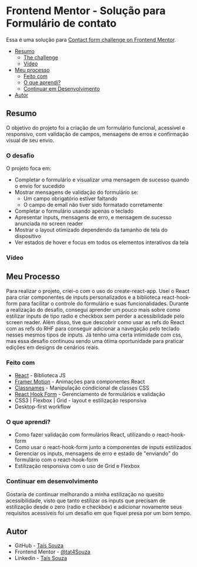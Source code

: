 # Frontend Mentor - Solução para Formulário de contato

Essa é uma solução para [Contact form challenge on Frontend Mentor](https://www.frontendmentor.io/challenges/contact-form--G-hYlqKJj).

- [Resumo](#resumo)
  - [The challenge](#o-desafio)
  - [Vídeo](#vídeo)
- [Meu processo](#meu-processo)
  - [Feito com](#feito-com)
  - [O que aprendi?](#o-que-aprendi)
  - [Continuar em Desenvolvimento](#continuar-em-desenvolvimento)
- [Autor](#autor)

## Resumo

O objetivo do projeto foi a criação de um formulário funcional, acessível e responsivo, com validação de campos, mensagens de erros e confirmação visual de seu envio.

### O desafio

O projeto foca em:

- Completar o formulário e visualizar uma mensagem de sucesso quando o envio for sucedido
- Mostrar mensagens de validação do formulário se:
  - Um campo obrigatório estiver faltando
  - O campo de email não tiver sido formatado corretamente
- Completar o formulário usando apenas o teclado
- Apresentar inputs, mensagens de erro, e mensagem de sucesso anunciada no screen reader
- Mostrar o layout otimizado dependendo da tamanho de tela do dispositivo
- Ver estados de hover e focus em todos os elementos interativos da tela

### Vídeo

## Meu Processo

Para realizar o projeto, criei-o com o uso do create-react-app. Usei o React para criar componentes de inputs personalizados e a biblioteca react-hook-form para facilitar o controle do formulário e suas funcionalidades. Durante a realização do desafio, consegui aprender um pouco mais sobre como estilizar inputs de tipo radio e checkbox sem perder a acessibilidade pelo screen reader. Além disso, tive que descobrir como usar as refs do React com as refs do RHF para conseguir adicionar a navegação pelo teclado nesses mesmos tipos de inputs. Já tenho uma certa intimidade com css, mas essa desafio continuou sendo uma ótima oportunidade para praticar edições em designs de cenários reais.

### Feito com

- [React](https://reactjs.org/) - Biblioteca JS
- [Framer Motion](https://www.npmjs.com/package/framer-motion) - Animações para componentes React
- [Classnames](https://www.npmjs.com/package/classnames) - Manipulação condicional de classes CSS
- [React Hook Form](https://react-hook-form.com/) - Gerenciamento de formulários e validação
- CSS3 | Flexbox | Grid - layout e estilização responsiva
- Desktop-first workflow

### O que aprendi?

- Como fazer validação com formulários React, utilizando o react-hook-form
- Como usar o react-hook-form junto a componentes de inputs estilizados
- Gerenciar os inputs, mensagens de erro e estado de "enviando" do formulário com o react-hook-form
- Estilização responsiva com o uso de Grid e Flexbox

### Continuar em desenvolvimento

Gostaria de continuar melhorando a minha estilização no quesito acessibilidade, visto que tanto estilizar os inputs que precisam de estilização desde o zero (radio e checkbox) e adicionar novamente seus requisitos acessíveis foi um desafio em que fiquei presa por um bom tempo.

## Autor

- GitHub - [Taís Souza](https://github.com/tat4Souza)
- Frontend Mentor - [@tat4Souza](https://www.frontendmentor.io/profile/tat4Souza)
- Linkedin - [Taís Souza](https://www.linkedin.com/in/tais-f-souza/)
